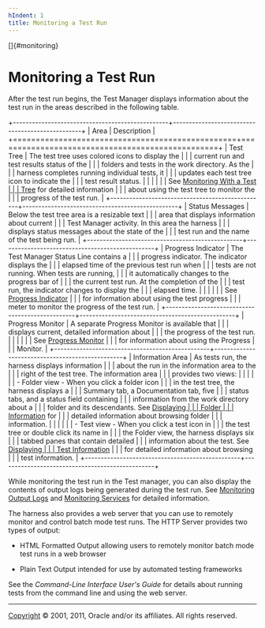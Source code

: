 ```yaml
---
hIndent: 1
title: Monitoring a Test Run
---
```


[]{#monitoring}

# Monitoring a Test Run

After the test run begins, the Test Manager displays information about the test run in the areas
described in the following table.

+-------------------------------------------------+-------------------------------------------------+
| Area                                            | Description                                     |
+=================================================+=================================================+
| Test Tree                                       | The test tree uses colored icons to display the |
|                                                 | current run and test results status of the      |
|                                                 | folders and tests in the work directory. As the |
|                                                 | harness completes running individual tests, it  |
|                                                 | updates each test tree icon to indicate the     |
|                                                 | test result status.                             |
|                                                 |                                                 |
|                                                 | See [Monitoring With a Test                     |
|                                                 | Tree](testTree.html) for detailed information   |
|                                                 | about using the test tree to monitor the        |
|                                                 | progress of the test run.                       |
+-------------------------------------------------+-------------------------------------------------+
| Status Messages                                 | Below the test tree area is a resizable text    |
|                                                 | area that displays information about current    |
|                                                 | Test Manager activity. In this area the harness |
|                                                 | displays status messages about the state of the |
|                                                 | test run and the name of the test being run.    |
+-------------------------------------------------+-------------------------------------------------+
| Progress Indicator                              | The Test Manager Status Line contains a         |
|                                                 | progress indicator. The indicator displays the  |
|                                                 | elapsed time of the previous test run when      |
|                                                 | tests are not running. When tests are running,  |
|                                                 | it automatically changes to the progress bar of |
|                                                 | the current test run. At the completion of the  |
|                                                 | test run, the indicator changes to display the  |
|                                                 | elapsed time.                                   |
|                                                 |                                                 |
|                                                 | See [Progress Indicator](progressMeter.html)    |
|                                                 | for information about using the test progress   |
|                                                 | meter to monitor the progress of the test run.  |
+-------------------------------------------------+-------------------------------------------------+
| Progress Monitor                                | A separate Progress Monitor is available that   |
|                                                 | displays current, detailed information about    |
|                                                 | the progress of the test run.                   |
|                                                 |                                                 |
|                                                 | See [Progress Monitor](progressMonitor.html)    |
|                                                 | for information about using the Progress        |
|                                                 | Monitor.                                        |
+-------------------------------------------------+-------------------------------------------------+
| Information Area                                | As tests run, the harness displays information  |
|                                                 | about the run in the information area to the    |
|                                                 | right of the test tree. The information area    |
|                                                 | provides two views:                             |
|                                                 |                                                 |
|                                                 | -   Folder view - When you click a folder icon  |
|                                                 |     in the test tree, the harness displays a    |
|                                                 |     Summary tab, a Documentation tab, five      |
|                                                 |     status tabs, and a status field containing  |
|                                                 |     information from the work directory about a |
|                                                 |     folder and its descendants. See [Displaying |
|                                                 |     Folder                                      |
|                                                 |     Information](../browse/folderInfo.html) for |
|                                                 |     detailed information about browsing folder  |
|                                                 |     information.                                |
|                                                 |                                                 |
|                                                 | -   Test view - When you click a test icon in   |
|                                                 |     the test tree or double click its name in   |
|                                                 |     the Folder view, the harness displays six   |
|                                                 |     tabbed panes that contain detailed          |
|                                                 |     information about the test. See [Displaying |
|                                                 |     Test Information](../browse/testInfo.html)  |
|                                                 |     for detailed information about browsing     |
|                                                 |     test information.                           |
+-------------------------------------------------+-------------------------------------------------+

While monitoring the test run in the Test manager, you can also display the contents of output logs
being generated during the test run. See [Monitoring Output Logs](logViewer.html) and [Monitoring
Services](svcViewer.html) for detailed information.

The harness also provides a web server that you can use to remotely monitor and control batch mode
test runs. The HTTP Server provides two types of output:

-   HTML Formatted Output allowing users to remotely monitor batch mode test runs in a web browser

-   Plain Text Output intended for use by automated testing frameworks

See the *Command-Line Interface User\'s Guide* for details about running tests from the command line
and using the web server.

----------------------------------------------------------------------------------------------------

[Copyright](../copyright.html) © 2001, 2011, Oracle and/or its affiliates. All rights reserved.
